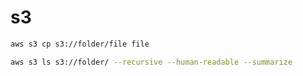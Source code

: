 # s3

```bash
aws s3 cp s3://folder/file file
```

```bash
aws s3 ls s3://folder/ --recursive --human-readable --summarize
```

